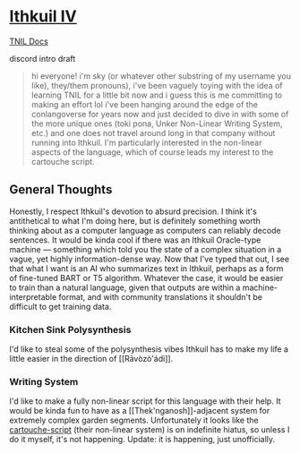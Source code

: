 # [Ithkuil IV](https://ithkuil.place/)
[TNIL Docs](https://www.reddit.com/r/Ithkuil/comments/nnvuzn/welcome_to_the_ithkuil_subreddit_read_this_first/)

discord intro draft
>hi everyone! i'm sky (or whatever other substring of my username you like), they/them pronouns), i've been vaguely toying with the idea of learning TNIL for a little bit now and i guess this is me committing to making an effort lol
i've been hanging around the edge of the conlangoverse for years now and just decided to dive in with some of the more unique ones (toki pona, Unker Non-Linear Writing System, etc.) and one does not travel around long in that company without running into Ithkuil. I'm particularly interested in the non-linear aspects of the language, which of course leads my interest to the cartouche script.

## General Thoughts
Honestly, I respect Ithkuil's devotion to absurd precision. I think it's antithetical to what I'm doing here, but is definitely something worth thinking about as a computer language as computers can reliably decode sentences. It would be kinda cool if there was an Ithkuil Oracle-type machine — something which told you the state of a complex situation in a vague, yet highly information-dense way. Now that I've typed that out, I see that what I want is an AI who summarizes text in Ithkuil, perhaps as a form of fine-tuned BART or T5 algorithm. Whatever the case, it would be easier to train than a natural language, given that outputs are within a machine-interpretable format, and with community translations it shouldn't be difficult to get training data.

### Kitchen Sink Polysynthesis
I'd like to steal some of the polysynthesis vibes Ithkuil has to make my life a little easier in the direction of [[Rāvòzò'ádi]].

### Writing System
I'd like to make a fully non-linear script for this language with their help. It would be kinda fun to have as a [[Thek'nganosh]]-adjacent system for extremely complex garden segments. Unfortunately it looks like the [cartouche-script](https://ithkuil.place/mirror/2004-en/Chapter_11.htm) (their non-linear system) is on indefinite hiatus, so unless I do it myself, it's not happening. Update: it is happening, just unofficially.
